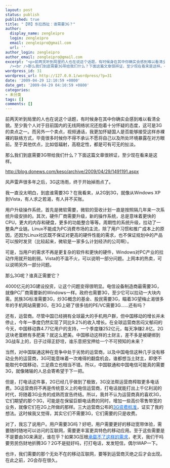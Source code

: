 ```yaml
---
layout: post
status: publish
published: true
title: "【转】东拉西扯：谁需要3G？"
author:
  display_name: zengleipro
  login: zengleipro
  email: zengleipro@gmail.com
  url: ''
author_login: zengleipro
author_email: zengleipro@gmail.com
excerpt: "<p>前两天听到局里的人也在说这个话题，有时候身在其中你确实会感到难以看清全貌。至少我个人对于目前国内的无线网络状况还抱着十分怀疑的态度，这可是3G的卖点之一。而另外一个卖点，视频通话，我更加怀疑国人是否能够接受这样赤裸裸的联络方式，毕竟很多时候你不得不承认不愿将自己以及所处环境暴露在对方眼前。至于其他优点，比如低辐射，高稳定性，都是可有可无的扯淡。<br
  /><br />那么我们到底需要3G带给我们什么？下面这篇文章很辨证，至少现在看来是这样。<br /><br />http://blog.do...</p>"
wordpress_id: 31
wordpress_url: http://127.0.0.1/wordpress/?p=31
date: '2009-04-29 12:10:59 +0800'
date_gmt: '2009-04-29 04:10:59 +0800'
categories:
- 未分类
tags: []
comments: []
---
```

<p>前两天听到局里的人也在说这个话题，有时候身在其中你确实会感到难以看清全貌。至少我个人对于目前国内的无线网络状况还抱着十分怀疑的态度，这可是3G的卖点之一。而另外一个卖点，视频通话，我更加怀疑国人是否能够接受这样赤裸裸的联络方式，毕竟很多时候你不得不承认不愿将自己以及所处环境暴露在对方眼前。至于其他优点，比如低辐射，高稳定性，都是可有可无的扯淡。</p>
<p>那么我们到底需要3G带给我们什么？下面这篇文章很辨证，至少现在看来是这样。</p>
<p><a href="http://blog.donews.com/keso/archive/2009/04/29/1491191.aspx">http://blog.donews.com/keso/archive/2009/04/29/1491191.aspx</a></p>
<p>风声雷声很多年之后，3G这场雨，终于开始掉雨点了。</p>
<p>我一直没太明白，到底谁需要3G？在我看来，从2G到3G，就像从Windows XP到Vista，有人求之若渴，有人并不买账。</p>
<p>用户升级操作系统，首先是微软需要，微软的营收计划一直是按照隔几年来一次系统升级安排的。其次，硬件厂商需要升级，新的操作系统，总是意味着更快的CPU，更大的内存和硬盘，更多的功能整合等等。周期性的系统升级，拉动了一整条产业链。Linux不能成为PC消费市场的主流，除了用户习惯和推广成本上的原因，还因为Linux社区既不保证对更高的硬件性能的需求，也不保证规划中的产品可以按时发货（比较起来，微软是一家多么计划经济的公司啊）。</p>
<p>可是，当用户的需求不再是更复杂的软件和更快的硬件，Windows对PC产业的拉动作用就开始削弱。Vista的不温不火，可以说明一部分问题。上网本的热卖，可以说明另外一部分问题。</p>
<p>那么3G呢？谁真正需要它？</p>
<p>4000亿元的3G建设投资，让这个问题变得很明显。电信设备制造商最需要3G，就像PC厂商需要新的Windows一样。政府也需要3G，至少它可以拉动一大块内需。民族3G标准需要3G，炒3G概念的基金、股民需要3G，瞄着3G望梅止渴很多年的手机网站需要3G，在3G上砸了很多钱的PE/VC需要3G&hellip;&hellip;还有吗？</p>
<p>还有，运营商。尽管中国已经拥有全球最大的手机用户群，但中国移动的增长并未停止，今年一季度仍然实现了同比9.2%的收入增长。在全球运营商苦闷又郁闷的今天，中国移动靠4.77亿用户的支持，一个季度赚252亿元，每天净赚2.8亿。2G这块老蛋糕有多肥美？就这么肥美。中国移动这样的土财主，差不多是被硬绑到3G战车上的，日子过得正舒坦，谁乐意把宝押给一个不可预知的未来？</p>
<p>当然，对中国联通这种在竞争中处于劣势的运营商，以及中国电信这种几乎没有移动业务的运营商，3G可能意味着一次难得的翻盘机会。谁都想当土财主，即使不能取代中国移动，三足鼎立也相当不错。所以，中国联通和中国电信可能真的需要3G，就像赌输的人总会寄希望于下一把。</p>
<p>但是，打电话这件事，2G已经几乎做到了极致，3G没法帮运营商榨取更多电话费。3G运营商将不再是传统意义上的电信运营商，打电话就能打出上千亿利润的时代，将随着3G业务的成熟而宣告终结。所以，我并不认为运营商真的喜欢3G，它们期望的那个3G，可能是在保留巨额电话费的同时，增加一些高价零售带宽的业务，就像它们在2G上所做的那样。三大运营商公布的<a href="http://it.southcn.com/itgdxw/content/2009-04/28/content_5104167.htm" target="_blank"><span style="color: #0066ff;">3G资费标准</span></a>，证实了我的想法。这时候我又觉得，其实它们不需要3G，它们需要的只是收费。</p>
<p>对了，我忘了说用户。用户需要3G吗？好吧，用户需要更好的移动宽带体验，需要随时随地可以访问的互联网，需要更丰富更具特色的移动应用。至于这些需要是不是要由3G来满足，谁在乎？如果3G压根<a href="http://blog.sina.com.cn/s/blog_5854ac960100cn1g.html" target="_blank"><span style="color: #0066ff;">承载不了这样的需求</span></a>，老天，我们干吗要劳民伤财地折腾3G？2G不是挺好吗，打打电话，发发短信，偶尔WAP一下。</p>
<p>也许，我们需要的那个无处不在的移动互联网，要等到运营商灭绝之后才会出现。在此之前，2G会存在很久。</p>

